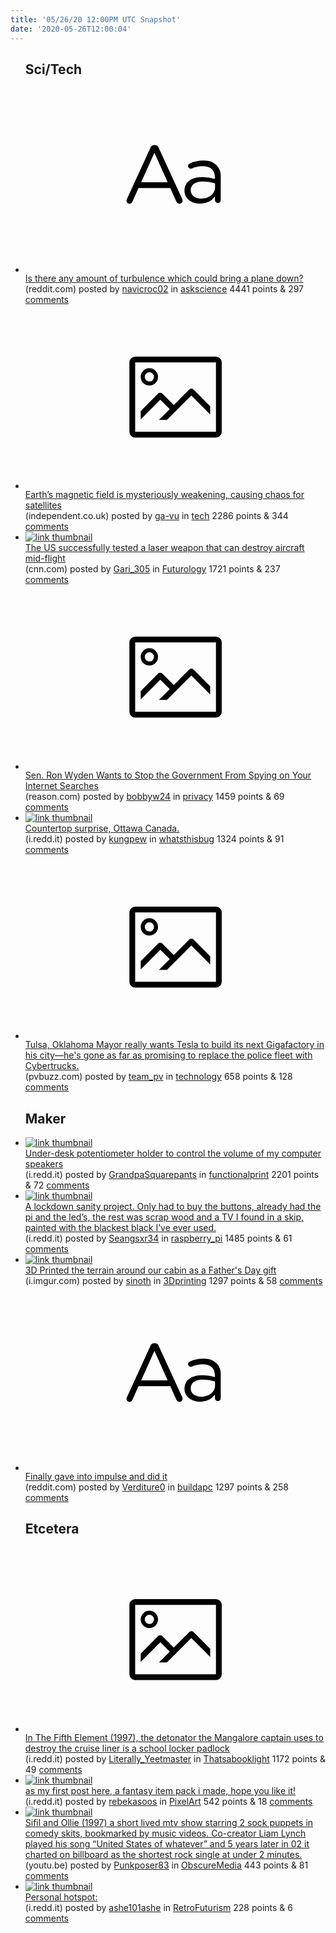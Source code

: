 ```yaml
---
title: '05/26/20 12:00PM UTC Snapshot'
date: '2020-05-26T12:00:04'
---
```

<ul>
<h2>Sci/Tech</h2>

<li><a href='https://www.reddit.com/r/askscience/comments/gqbo5j/is_there_any_amount_of_turbulence_which_could/'><svg version='1.1' viewBox='-34 -12 104 64' preserveAspectRatio='xMidYMid slice' xmlns='http://www.w3.org/2000/svg' xmlns:xlink='http://www.w3.org/1999/xlink'>
    <title>text link thumbnail</title>
    <path d='M12.19,8.84a1.45,1.45,0,0,0-1.4-1h-.12a1.46,1.46,0,0,0-1.42,1L1.14,26.56a1.29,1.29,0,0,0-.14.59,1,1,0,0,0,1,1,1.12,1.12,0,0,0,1.08-.77l2.08-4.65h11l2.08,4.59a1.24,1.24,0,0,0,1.12.83,1.08,1.08,0,0,0,1.08-1.08,1.64,1.64,0,0,0-.14-.57ZM6.08,20.71l4.59-10.22,4.6,10.22Z'>
    </path>
    <path d='M32.24,14.78A6.35,6.35,0,0,0,27.6,13.2a11.36,11.36,0,0,0-4.7,1,1,1,0,0,0-.58.89,1,1,0,0,0,.94.92,1.23,1.23,0,0,0,.39-.08,8.87,8.87,0,0,1,3.72-.81c2.7,0,4.28,1.33,4.28,3.92v.5a15.29,15.29,0,0,0-4.42-.61c-3.64,0-6.14,1.61-6.14,4.64v.05c0,2.95,2.7,4.48,5.37,4.48a6.29,6.29,0,0,0,5.19-2.48V26.9a1,1,0,0,0,1,1,1,1,0,0,0,1-1.06V19A5.71,5.71,0,0,0,32.24,14.78Zm-.56,7.7c0,2.28-2.17,3.89-4.81,3.89-1.94,0-3.61-1.06-3.61-2.86v-.06c0-1.8,1.5-3,4.2-3a15.2,15.2,0,0,1,4.22.61Z'>
    </path>
    </svg></a><div><div class='linkTitle'><a href='https://www.reddit.com/r/askscience/comments/gqbo5j/is_there_any_amount_of_turbulence_which_could/'>Is there any amount of turbulence which could bring a plane down?</a></div>(reddit.com) posted by <a href='https://www.reddit.com/user/navicroc02'>navicroc02</a> in <a href='https://www.reddit.com/r/askscience'>askscience</a> 4441 points & 297 <a href='https://www.reddit.com/r/askscience/comments/gqbo5j/is_there_any_amount_of_turbulence_which_could/'>comments</a></div></li>

<li><a href='https://www.independent.co.uk/life-style/gadgets-and-tech/news/earth-magnetic-field-satellites-space-a9528571.html'><svg version='1.1' viewBox='-34 -14 104 64' preserveAspectRatio='xMidYMid meet' xmlns='http://www.w3.org/2000/svg' xmlns:xlink='http://www.w3.org/1999/xlink'>
    <title>link thumbnail</title>
    <path d='M32,4H4A2,2,0,0,0,2,6V30a2,2,0,0,0,2,2H32a2,2,0,0,0,2-2V6A2,2,0,0,0,32,4ZM4,30V6H32V30Z'></path>
    <path d='M8.92,14a3,3,0,1,0-3-3A3,3,0,0,0,8.92,14Zm0-4.6A1.6,1.6,0,1,1,7.33,11,1.6,1.6,0,0,1,8.92,9.41Z'></path>
    <path d='M22.78,15.37l-5.4,5.4-4-4a1,1,0,0,0-1.41,0L5.92,22.9v2.83l6.79-6.79L16,22.18l-3.75,3.75H15l8.45-8.45L30,24V21.18l-5.81-5.81A1,1,0,0,0,22.78,15.37Z'></path>
    </svg></a><div><div class='linkTitle'><a href='https://www.independent.co.uk/life-style/gadgets-and-tech/news/earth-magnetic-field-satellites-space-a9528571.html'>Earth’s magnetic field is mysteriously weakening, causing chaos for satellites</a></div>(independent.co.uk) posted by <a href='https://www.reddit.com/user/ga-vu'>ga-vu</a> in <a href='https://www.reddit.com/r/tech'>tech</a> 2286 points & 344 <a href='https://www.reddit.com/r/tech/comments/gqmjxd/earths_magnetic_field_is_mysteriously_weakening/'>comments</a></div></li>

<li><a href='https://www.cnn.com/2020/05/22/asia/us-navy-lwsd-laser-intl-hnk-scli/index.html'><img src='https://b.thumbs.redditmedia.com/ClpiPYTeyuSHUw1W9SNgLAdP6wDIY_QTBEY-IfoxC8k.jpg' alt='link thumbnail'></a><div><div class='linkTitle'><a href='https://www.cnn.com/2020/05/22/asia/us-navy-lwsd-laser-intl-hnk-scli/index.html'>The US successfully tested a laser weapon that can destroy aircraft mid-flight</a></div>(cnn.com) posted by <a href='https://www.reddit.com/user/Gari_305'>Gari_305</a> in <a href='https://www.reddit.com/r/Futurology'>Futurology</a> 1721 points & 237 <a href='https://www.reddit.com/r/Futurology/comments/gqa11t/the_us_successfully_tested_a_laser_weapon_that/'>comments</a></div></li>

<li><a href='https://reason.com/video/sen-ron-wyden-wants-to-stop-the-government-from-spying-on-your-internet-searches/'><svg version='1.1' viewBox='-34 -14 104 64' preserveAspectRatio='xMidYMid meet' xmlns='http://www.w3.org/2000/svg' xmlns:xlink='http://www.w3.org/1999/xlink'>
    <title>link thumbnail</title>
    <path d='M32,4H4A2,2,0,0,0,2,6V30a2,2,0,0,0,2,2H32a2,2,0,0,0,2-2V6A2,2,0,0,0,32,4ZM4,30V6H32V30Z'></path>
    <path d='M8.92,14a3,3,0,1,0-3-3A3,3,0,0,0,8.92,14Zm0-4.6A1.6,1.6,0,1,1,7.33,11,1.6,1.6,0,0,1,8.92,9.41Z'></path>
    <path d='M22.78,15.37l-5.4,5.4-4-4a1,1,0,0,0-1.41,0L5.92,22.9v2.83l6.79-6.79L16,22.18l-3.75,3.75H15l8.45-8.45L30,24V21.18l-5.81-5.81A1,1,0,0,0,22.78,15.37Z'></path>
    </svg></a><div><div class='linkTitle'><a href='https://reason.com/video/sen-ron-wyden-wants-to-stop-the-government-from-spying-on-your-internet-searches/'>Sen. Ron Wyden Wants to Stop the Government From Spying on Your Internet Searches</a></div>(reason.com) posted by <a href='https://www.reddit.com/user/bobbyw24'>bobbyw24</a> in <a href='https://www.reddit.com/r/privacy'>privacy</a> 1459 points & 69 <a href='https://www.reddit.com/r/privacy/comments/gqmjc5/sen_ron_wyden_wants_to_stop_the_government_from/'>comments</a></div></li>

<li><a href='https://i.redd.it/1x24mq6uvw051.jpg'><img src='https://a.thumbs.redditmedia.com/J98FPNx9__66NP-PGMXlfbXs8p2pV7Y2FMO_Wfv4So0.jpg' alt='link thumbnail'></a><div><div class='linkTitle'><a href='https://i.redd.it/1x24mq6uvw051.jpg'>Countertop surprise, Ottawa Canada.</a></div>(i.redd.it) posted by <a href='https://www.reddit.com/user/kungpew'>kungpew</a> in <a href='https://www.reddit.com/r/whatsthisbug'>whatsthisbug</a> 1324 points & 91 <a href='https://www.reddit.com/r/whatsthisbug/comments/gqaswv/countertop_surprise_ottawa_canada/'>comments</a></div></li>

<li><a href='https://pvbuzz.com/story/tulsa-tesla-next-factory/'><svg version='1.1' viewBox='-34 -14 104 64' preserveAspectRatio='xMidYMid meet' xmlns='http://www.w3.org/2000/svg' xmlns:xlink='http://www.w3.org/1999/xlink'>
    <title>link thumbnail</title>
    <path d='M32,4H4A2,2,0,0,0,2,6V30a2,2,0,0,0,2,2H32a2,2,0,0,0,2-2V6A2,2,0,0,0,32,4ZM4,30V6H32V30Z'></path>
    <path d='M8.92,14a3,3,0,1,0-3-3A3,3,0,0,0,8.92,14Zm0-4.6A1.6,1.6,0,1,1,7.33,11,1.6,1.6,0,0,1,8.92,9.41Z'></path>
    <path d='M22.78,15.37l-5.4,5.4-4-4a1,1,0,0,0-1.41,0L5.92,22.9v2.83l6.79-6.79L16,22.18l-3.75,3.75H15l8.45-8.45L30,24V21.18l-5.81-5.81A1,1,0,0,0,22.78,15.37Z'></path>
    </svg></a><div><div class='linkTitle'><a href='https://pvbuzz.com/story/tulsa-tesla-next-factory/'>Tulsa, Oklahoma Mayor really wants Tesla to build its next Gigafactory in his city—he's gone as far as promising to replace the police fleet with Cybertrucks.</a></div>(pvbuzz.com) posted by <a href='https://www.reddit.com/user/team_pv'>team_pv</a> in <a href='https://www.reddit.com/r/technology'>technology</a> 658 points & 128 <a href='https://www.reddit.com/r/technology/comments/gq9y3l/tulsa_oklahoma_mayor_really_wants_tesla_to_build/'>comments</a></div></li>

<h2>Maker</h2>

<li><a href='https://i.redd.it/m91v406bkx051.jpg'><img src='https://b.thumbs.redditmedia.com/YD5xI-reJKqxZ25X9inLo_Z6L-X-PyFEdRito4IW-0M.jpg' alt='link thumbnail'></a><div><div class='linkTitle'><a href='https://i.redd.it/m91v406bkx051.jpg'>Under-desk potentiometer holder to control the volume of my computer speakers</a></div>(i.redd.it) posted by <a href='https://www.reddit.com/user/GrandpaSquarepants'>GrandpaSquarepants</a> in <a href='https://www.reddit.com/r/functionalprint'>functionalprint</a> 2201 points & 72 <a href='https://www.reddit.com/r/functionalprint/comments/gqd4bb/underdesk_potentiometer_holder_to_control_the/'>comments</a></div></li>

<li><a href='https://i.redd.it/bnz3j7a38x051.jpg'><img src='https://a.thumbs.redditmedia.com/mxmdSzLG892q2TNg9M_JsjeXIGOZGxXPhyw2W_hvxs8.jpg' alt='link thumbnail'></a><div><div class='linkTitle'><a href='https://i.redd.it/bnz3j7a38x051.jpg'>A lockdown sanity project. Only had to buy the buttons, already had the pi and the led’s, the rest was scrap wood and a TV I found in a skip, painted with the blackest black I’ve ever used.</a></div>(i.redd.it) posted by <a href='https://www.reddit.com/user/Seangsxr34'>Seangsxr34</a> in <a href='https://www.reddit.com/r/raspberry_pi'>raspberry_pi</a> 1485 points & 61 <a href='https://www.reddit.com/r/raspberry_pi/comments/gqbu8k/a_lockdown_sanity_project_only_had_to_buy_the/'>comments</a></div></li>

<li><a href='https://i.imgur.com/QnNo5Xg.jpg'><img src='https://b.thumbs.redditmedia.com/kJ8vZdfK17_B68lYU48J6gEaFa3R4Zp_A-wpssrGODQ.jpg' alt='link thumbnail'></a><div><div class='linkTitle'><a href='https://i.imgur.com/QnNo5Xg.jpg'>3D Printed the terrain around our cabin as a Father's Day gift</a></div>(i.imgur.com) posted by <a href='https://www.reddit.com/user/sinoth'>sinoth</a> in <a href='https://www.reddit.com/r/3Dprinting'>3Dprinting</a> 1297 points & 58 <a href='https://www.reddit.com/r/3Dprinting/comments/gqlhdl/3d_printed_the_terrain_around_our_cabin_as_a/'>comments</a></div></li>

<li><a href='https://www.reddit.com/r/buildapc/comments/gqbcrt/finally_gave_into_impulse_and_did_it/'><svg version='1.1' viewBox='-34 -12 104 64' preserveAspectRatio='xMidYMid slice' xmlns='http://www.w3.org/2000/svg' xmlns:xlink='http://www.w3.org/1999/xlink'>
    <title>text link thumbnail</title>
    <path d='M12.19,8.84a1.45,1.45,0,0,0-1.4-1h-.12a1.46,1.46,0,0,0-1.42,1L1.14,26.56a1.29,1.29,0,0,0-.14.59,1,1,0,0,0,1,1,1.12,1.12,0,0,0,1.08-.77l2.08-4.65h11l2.08,4.59a1.24,1.24,0,0,0,1.12.83,1.08,1.08,0,0,0,1.08-1.08,1.64,1.64,0,0,0-.14-.57ZM6.08,20.71l4.59-10.22,4.6,10.22Z'>
    </path>
    <path d='M32.24,14.78A6.35,6.35,0,0,0,27.6,13.2a11.36,11.36,0,0,0-4.7,1,1,1,0,0,0-.58.89,1,1,0,0,0,.94.92,1.23,1.23,0,0,0,.39-.08,8.87,8.87,0,0,1,3.72-.81c2.7,0,4.28,1.33,4.28,3.92v.5a15.29,15.29,0,0,0-4.42-.61c-3.64,0-6.14,1.61-6.14,4.64v.05c0,2.95,2.7,4.48,5.37,4.48a6.29,6.29,0,0,0,5.19-2.48V26.9a1,1,0,0,0,1,1,1,1,0,0,0,1-1.06V19A5.71,5.71,0,0,0,32.24,14.78Zm-.56,7.7c0,2.28-2.17,3.89-4.81,3.89-1.94,0-3.61-1.06-3.61-2.86v-.06c0-1.8,1.5-3,4.2-3a15.2,15.2,0,0,1,4.22.61Z'>
    </path>
    </svg></a><div><div class='linkTitle'><a href='https://www.reddit.com/r/buildapc/comments/gqbcrt/finally_gave_into_impulse_and_did_it/'>Finally gave into impulse and did it</a></div>(reddit.com) posted by <a href='https://www.reddit.com/user/Verditure0'>Verditure0</a> in <a href='https://www.reddit.com/r/buildapc'>buildapc</a> 1297 points & 258 <a href='https://www.reddit.com/r/buildapc/comments/gqbcrt/finally_gave_into_impulse_and_did_it/'>comments</a></div></li>

<h2>Etcetera</h2>

<li><a href='https://i.redd.it/72mcj6d6dx051.png'><svg version='1.1' viewBox='-34 -14 104 64' preserveAspectRatio='xMidYMid meet' xmlns='http://www.w3.org/2000/svg' xmlns:xlink='http://www.w3.org/1999/xlink'>
    <title>link thumbnail</title>
    <path d='M32,4H4A2,2,0,0,0,2,6V30a2,2,0,0,0,2,2H32a2,2,0,0,0,2-2V6A2,2,0,0,0,32,4ZM4,30V6H32V30Z'></path>
    <path d='M8.92,14a3,3,0,1,0-3-3A3,3,0,0,0,8.92,14Zm0-4.6A1.6,1.6,0,1,1,7.33,11,1.6,1.6,0,0,1,8.92,9.41Z'></path>
    <path d='M22.78,15.37l-5.4,5.4-4-4a1,1,0,0,0-1.41,0L5.92,22.9v2.83l6.79-6.79L16,22.18l-3.75,3.75H15l8.45-8.45L30,24V21.18l-5.81-5.81A1,1,0,0,0,22.78,15.37Z'></path>
    </svg></a><div><div class='linkTitle'><a href='https://i.redd.it/72mcj6d6dx051.png'>In The Fifth Element (1997), the detonator the Mangalore captain uses to destroy the cruise liner is a school locker padlock</a></div>(i.redd.it) posted by <a href='https://www.reddit.com/user/Literally_Yeetmaster'>Literally_Yeetmaster</a> in <a href='https://www.reddit.com/r/Thatsabooklight'>Thatsabooklight</a> 1172 points & 49 <a href='https://www.reddit.com/r/Thatsabooklight/comments/gqf1ek/in_the_fifth_element_1997_the_detonator_the/'>comments</a></div></li>

<li><a href='https://i.redd.it/d730utlm9y051.png'><img src='https://b.thumbs.redditmedia.com/B__KFTDQy0WzAN7VBqEcgr0nDZ548YAVoLG2c5rDHlg.jpg' alt='link thumbnail'></a><div><div class='linkTitle'><a href='https://i.redd.it/d730utlm9y051.png'>as my first post here, a fantasy item pack i made, hope you like it!</a></div>(i.redd.it) posted by <a href='https://www.reddit.com/user/rebekasoos'>rebekasoos</a> in <a href='https://www.reddit.com/r/PixelArt'>PixelArt</a> 542 points & 18 <a href='https://www.reddit.com/r/PixelArt/comments/gqfplt/as_my_first_post_here_a_fantasy_item_pack_i_made/'>comments</a></div></li>

<li><a href='https://youtu.be/viaTT859Yk0'><img src='https://b.thumbs.redditmedia.com/morYIFmfG7yz1t0lOAaIDKSgsHtk1dGsreHik54turw.jpg' alt='link thumbnail'></a><div><div class='linkTitle'><a href='https://youtu.be/viaTT859Yk0'>Sifil and Ollie (1997) a short lived mtv show starring 2 sock puppets in comedy skits, bookmarked by music videos. Co-creator Liam Lynch played his song “United States of whatever” and 5 years later in 02 it charted on billboard as the shortest rock single at under 2 minutes.</a></div>(youtu.be) posted by <a href='https://www.reddit.com/user/Punkposer83'>Punkposer83</a> in <a href='https://www.reddit.com/r/ObscureMedia'>ObscureMedia</a> 443 points & 81 <a href='https://www.reddit.com/r/ObscureMedia/comments/gqiv9u/sifil_and_ollie_1997_a_short_lived_mtv_show/'>comments</a></div></li>

<li><a href='https://i.redd.it/90qgk7tk81151.jpg'><img src='https://b.thumbs.redditmedia.com/o3pKjXdhSbPbbMg76ie8_rfSI6Uvam9xA83qLIzyuos.jpg' alt='link thumbnail'></a><div><div class='linkTitle'><a href='https://i.redd.it/90qgk7tk81151.jpg'>Personal hotspot:</a></div>(i.redd.it) posted by <a href='https://www.reddit.com/user/ashe101ashe'>ashe101ashe</a> in <a href='https://www.reddit.com/r/RetroFuturism'>RetroFuturism</a> 228 points & 6 <a href='https://www.reddit.com/r/RetroFuturism/comments/gqpsk8/personal_hotspot/'>comments</a></div></li>

</ul>
